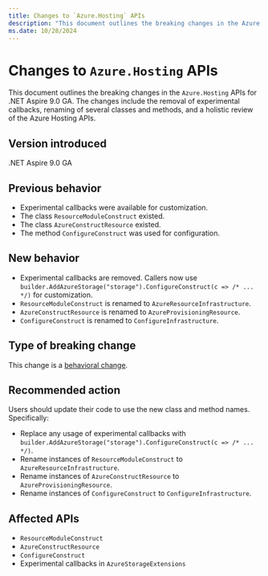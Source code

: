 ```yaml
---
title: Changes to `Azure.Hosting` APIs
description: "This document outlines the breaking changes in the Azure Hosting APIs for .NET Aspire 9.0 GA."
ms.date: 10/28/2024
---
```


# Changes to `Azure.Hosting` APIs

This document outlines the breaking changes in the `Azure.Hosting` APIs for .NET Aspire 9.0 GA. The changes include the removal of experimental callbacks, renaming of several classes and methods, and a holistic review of the Azure Hosting APIs.

## Version introduced

.NET Aspire 9.0 GA

## Previous behavior

- Experimental callbacks were available for customization.
- The class `ResourceModuleConstruct` existed.
- The class `AzureConstructResource` existed.
- The method `ConfigureConstruct` was used for configuration.

## New behavior

- Experimental callbacks are removed. Callers now use `builder.AddAzureStorage("storage").ConfigureConstruct(c => /* ... */)` for customization.
- `ResourceModuleConstruct` is renamed to `AzureResourceInfrastructure`.
- `AzureConstructResource` is renamed to `AzureProvisioningResource`.
- `ConfigureConstruct` is renamed to `ConfigureInfrastructure`.

## Type of breaking change

This change is a [behavioral change](../categories.md#behavioral-change).

## Recommended action

Users should update their code to use the new class and method names. Specifically:

- Replace any usage of experimental callbacks with `builder.AddAzureStorage("storage").ConfigureConstruct(c => /* ... */)`.
- Rename instances of `ResourceModuleConstruct` to `AzureResourceInfrastructure`.
- Rename instances of `AzureConstructResource` to `AzureProvisioningResource`.
- Rename instances of `ConfigureConstruct` to `ConfigureInfrastructure`.

## Affected APIs

- `ResourceModuleConstruct`
- `AzureConstructResource`
- `ConfigureConstruct`
- Experimental callbacks in `AzureStorageExtensions`
